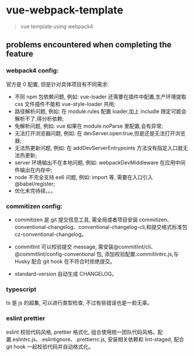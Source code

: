 # vue-webpack-template

> vue template using webpack4

## problems encountered when completing the feature

### webpack4 config:

官方是 0 配置, 但是针对具体项目有不同需求:
- 不同 npm 包依赖问题, 例如: vue-loader 还需要在插件中配置,生产环境提取 css 文件插件不能和 vue-style-loader 共用;
- 路径解析问题, 例如: 在 module.rules 配置 loader,加上 includle 限定可能会解析不了,得分析依赖;
- 免解析问题, 例如: vue 如果在 module.noParse 里配置,会有异常;
- 无法打开浏览器问题, 例如: 在 devServer.open:true,但是还是无法打开浏览器;
- 无法热更新问题, 例如: 在 addDevServerEntrypoints 方法没有指定入口就无法热更新;
- server 环境输出不在本地问题, 例如: webpackDevMiddleware 在应用中间件输出在内存中;
- node 不完全支持 es6 问题, 例如: import 等, 需要在入口引入@babel/register;
- 优化未完待续。。。

### commitizen config:

- commitizen 是 git 提交信息工具, 需全局或者项目安装 commitizen、conventional-changelog、conventional-changelog-cli,和提交格式标准包 cz-conventional-changelog。

- commitlint 可以校验提交 message, 需安装@commitlint/cli、@commitlint/config-conventional 包, 添加校验配置.commitlintrc.js,与 Husky 配合 git hook 在不符合时拒绝提交。

- standard-version 自动生成 CHANGELOG。

### typescript

ts 是 js 的超集, 可以进行类型检查, 不过有些错误也是一脸无辜。

### eslint prettier

eslint 校验代码风格, prettier 格式化, 组合使用统一团队代码风格。配置.eslintrc.js、.eslintignore、.prettierrc.js,
安装相关依赖和 lint-staged, 配合 git hook 一起校验代码并自动格式化。
